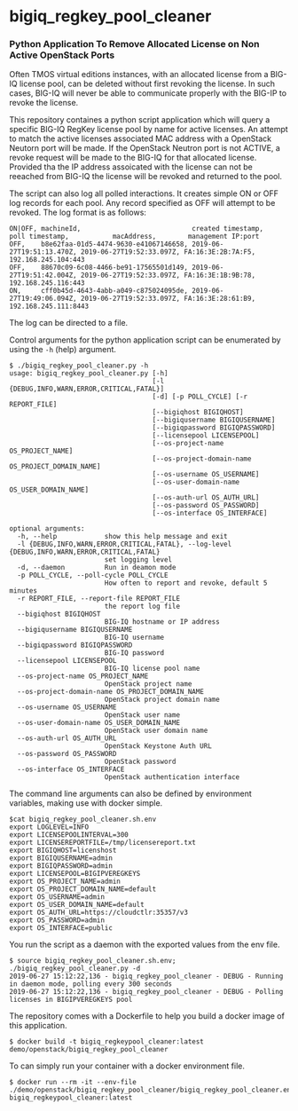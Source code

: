 # bigiq_regkey_pool_cleaner
### Python Application To Remove Allocated License on Non Active OpenStack Ports ###

Often TMOS virtual editions instances, with an allocated license from a BIG-IQ license pool, can be deleted without first revoking the license. In such cases, BIG-IQ will never be able to communicate properly with the BIG-IP to revoke the license.

This repository containes a python script application which will query a specific BIG-IQ RegKey license pool by name for active licenses. An attempt to match the active licenses associated MAC address with a OpenStack Neutorn port will be made. If the OpenStack Neutron port is not ACTIVE, a revoke request will be made to the BIG-IQ for that allocated license. Provided tha the IP address assoicated with the license can not be reeached from BIG-IQ the license will be revoked and returned to the pool.

The script can also log all polled interactions. It creates simple ON or OFF log records for each pool. Any record specified as OFF will attempt to be revoked. The log format is as follows:

```
ON|OFF, machineId,                            created timestamp,        poll timestamp,           macAddress,        management IP:port
OFF,    b8e62faa-01d5-4474-9630-e41067146658, 2019-06-27T19:51:13.470Z, 2019-06-27T19:52:33.097Z, FA:16:3E:2B:7A:F5, 192.168.245.104:443
OFF,    88670c09-6c08-4466-be91-17565501d149, 2019-06-27T19:51:42.004Z, 2019-06-27T19:52:33.097Z, FA:16:3E:1B:9B:78, 192.168.245.116:443
ON,     cff0b45d-4643-4abb-a049-c875024095de, 2019-06-27T19:49:06.094Z, 2019-06-27T19:52:33.097Z, FA:16:3E:28:61:B9, 192.168.245.111:8443
```

The log can be directed to a file.

Control arguments for the python application script can be enumerated by using the `-h` (help) argument.

```
$ ./bigiq_regkey_pool_cleaner.py -h
usage: bigiq_regkey_pool_cleaner.py [-h]
                                    [-l {DEBUG,INFO,WARN,ERROR,CRITICAL,FATAL}]
                                    [-d] [-p POLL_CYCLE] [-r REPORT_FILE]
                                    [--bigiqhost BIGIQHOST]
                                    [--bigiqusername BIGIQUSERNAME]
                                    [--bigiqpassword BIGIQPASSWORD]
                                    [--licensepool LICENSEPOOL]
                                    [--os-project-name OS_PROJECT_NAME]
                                    [--os-project-domain-name OS_PROJECT_DOMAIN_NAME]
                                    [--os-username OS_USERNAME]
                                    [--os-user-domain-name OS_USER_DOMAIN_NAME]
                                    [--os-auth-url OS_AUTH_URL]
                                    [--os-password OS_PASSWORD]
                                    [--os-interface OS_INTERFACE]

optional arguments:
  -h, --help            show this help message and exit
  -l {DEBUG,INFO,WARN,ERROR,CRITICAL,FATAL}, --log-level {DEBUG,INFO,WARN,ERROR,CRITICAL,FATAL}
                        set logging level
  -d, --daemon          Run in deamon mode
  -p POLL_CYCLE, --poll-cycle POLL_CYCLE
                        How often to report and revoke, default 5 minutes
  -r REPORT_FILE, --report-file REPORT_FILE
                        the report log file
  --bigiqhost BIGIQHOST
                        BIG-IQ hostname or IP address
  --bigiqusername BIGIQUSERNAME
                        BIG-IQ username
  --bigiqpassword BIGIQPASSWORD
                        BIG-IQ password
  --licensepool LICENSEPOOL
                        BIG-IQ license pool name
  --os-project-name OS_PROJECT_NAME
                        OpenStack project name
  --os-project-domain-name OS_PROJECT_DOMAIN_NAME
                        OpenStack project domain name
  --os-username OS_USERNAME
                        OpenStack user name
  --os-user-domain-name OS_USER_DOMAIN_NAME
                        OpenStack user domain name
  --os-auth-url OS_AUTH_URL
                        OpenStack Keystone Auth URL
  --os-password OS_PASSWORD
                        OpenStack password
  --os-interface OS_INTERFACE
                        OpenStack authentication interface
```

The command line arguments can also be defined by environment variables, making use with docker simple.

```
$cat bigiq_regkey_pool_cleaner.sh.env
export LOGLEVEL=INFO
export LICENSEPOOLINTERVAL=300
export LICENSEREPORTFILE=/tmp/licensereport.txt
export BIGIQHOST=licenshost
export BIGIQUSERNAME=admin
export BIGIQPASSWORD=admin
export LICENSEPOOL=BIGIPVEREGKEYS
export OS_PROJECT_NAME=admin
export OS_PROJECT_DOMAIN_NAME=default
export OS_USERNAME=admin
export OS_USER_DOMAIN_NAME=default
export OS_AUTH_URL=https://cloudctlr:35357/v3
export OS_PASSWORD=admin
export OS_INTERFACE=public
```

You run the script as a daemon with the exported values from the env file.

```
$ source bigiq_regkey_pool_cleaner.sh.env; ./bigiq_regkey_pool_cleaner.py -d 
2019-06-27 15:12:22,136 - bigiq_regkey_pool_cleaner - DEBUG - Running in daemon mode, polling every 300 seconds
2019-06-27 15:12:22,136 - bigiq_regkey_pool_cleaner - DEBUG - Polling licenses in BIGIPVEREGKEYS pool
```

The repository comes with a Dockerfile to help you build a docker image of this application.

```
$ docker build -t bigiq_regkeypool_cleaner:latest demo/openstack/bigiq_regkey_pool_cleaner
```

To can simply run your container with a docker environment file.

```
$ docker run --rm -it --env-file ./demo/openstack/bigiq_regkey_pool_cleaner/bigiq_regkey_pool_cleaner.env bigiq_regkeypool_cleaner:latest
```

